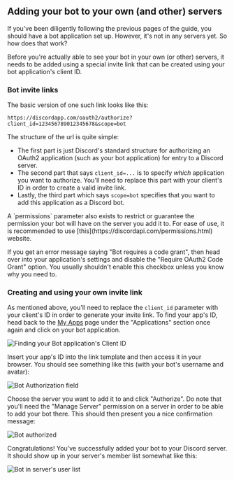 ## Adding your bot to your own (and other) servers

If you've been diligently following the previous pages of the guide, you should have a bot application set up. However, it's not in any servers yet. So how does that work?

Before you're actually able to see your bot in your own (or other) servers, it needs to be added using a special invite link that can be created using your bot application's client ID.

### Bot invite links

The basic version of one such link looks like this:

```
https://discordapp.com/oauth2/authorize?client_id=123456789012345678&scope=bot
```

The structure of the url is quite simple:

* The first part is just Discord's standard structure for authorizing an OAuth2 application (such as your bot application) for entry to a Discord server.
* The second part that says `client_id=...` is to specify _which_ application you want to authorize. You'll need to replace this part with your client's ID in order to create a valid invite link. 
* Lastly, the third part which says `scope=bot` specifies that you want to add this application as a Discord bot.

<p class="tip">A `permissions` parameter also exists to restrict or guarantee the permission your bot will have on the server you add it to. For ease of use, it is recommended to use [this](https://discordapi.com/permissions.html) website.</p>

<p class="warning">If you get an error message saying "Bot requires a code grant", then head over into your application's settings and disable the "Require OAuth2 Code Grant" option. You usually shouldn't enable this checkbox unless you know why you need to.</p>

### Creating and using your own invite link

As mentioned above, you'll need to replace the `client_id` parameter with your client's ID in order to generate your invite link. To find your app's ID, head back to the [My Apps](https://discordapp.com/developers/applications/me) page under the "Applications" section once again and click on your bot application.

![Finding your Bot application's Client ID](http://i.imgur.com/U6mlQGm.png)

Insert your app's ID into the link template and then access it in your browser. You should see something like this (with your bot's username and avatar):

![Bot Authorization field](https://i.imgur.com/A8l70bj.png)

Choose the server you want to add it to and click "Authorize". Do note that you'll need the "Manage Server" permission on a server in order to be able to add your bot there. This should then present you a nice confirmation message:

![Bot authorized](https://i.imgur.com/BAUsjyg.png)

Congratulations! You've successfully added your bot to your Discord server. It should show up in your server's member list somewhat like this:

![Bot in server's user list](https://i.imgur.com/6qTlDW0.png)
